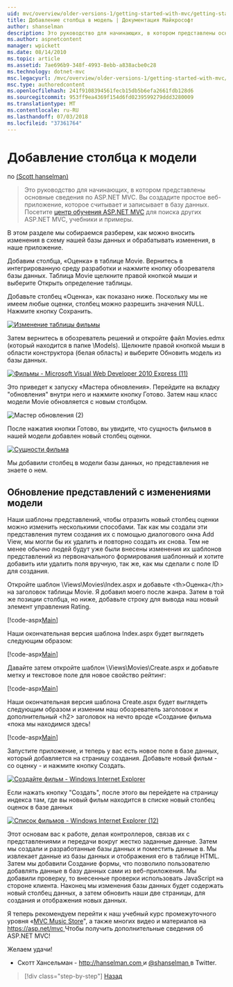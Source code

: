 ```yaml
---
uid: mvc/overview/older-versions-1/getting-started-with-mvc/getting-started-with-mvc-part8
title: Добавление столбца в модель | Документация Майкрософт
author: shanselman
description: Это руководство для начинающих, в котором представлены основные сведения по ASP.NET MVC. Создание простого веб-приложения, которое считывает и записывает в базу данных.
ms.author: aspnetcontent
manager: wpickett
ms.date: 08/14/2010
ms.topic: article
ms.assetid: 7ae696b9-348f-4993-8ebb-a838acbe0c28
ms.technology: dotnet-mvc
msc.legacyurl: /mvc/overview/older-versions-1/getting-started-with-mvc/getting-started-with-mvc-part8
msc.type: authoredcontent
ms.openlocfilehash: 241f9108394561fecb15db5b6efa2661fdb128d6
ms.sourcegitcommit: 953ff9ea4369f154d6fd0239599279ddd3280009
ms.translationtype: MT
ms.contentlocale: ru-RU
ms.lasthandoff: 07/03/2018
ms.locfileid: "37361764"
---
```

<a name="adding-a-column-to-the-model"></a>Добавление столбца к модели
====================
по [(Scott hanselman)](https://github.com/shanselman)

> Это руководство для начинающих, в котором представлены основные сведения по ASP.NET MVC. Вы создадите простое веб-приложение, которое считывает и записывает в базу данных. Посетите [центр обучения ASP.NET MVC](../../../index.md) для поиска других ASP.NET MVC, учебники и примеры.


В этом разделе мы собираемся разберем, как можно вносить изменения в схему нашей базы данных и обрабатывать изменения, в наше приложение.

Добавим столбца, «Оценка» в таблице Movie. Вернитесь в интегрированную среду разработки и нажмите кнопку обозревателя базы данных. Таблица Movie щелкните правой кнопкой мыши и выберите Открыть определение таблицы.

Добавьте столбец «Оценка», как показано ниже. Поскольку мы не имеем любые оценки, столбец можно разрешить значения NULL. Нажмите кнопку Сохранить.

[![Изменение таблицы фильмы](getting-started-with-mvc-part8/_static/image2.png)](getting-started-with-mvc-part8/_static/image1.png)

Затем вернитесь в обозреватель решений и откройте файл Movies.edmx (который находится в папке \Models). Щелкните правой кнопкой мыши в области конструктора (белая область) и выберите Обновить модель из базы данных.

[![Фильмы - Microsoft Visual Web Developer 2010 Express (11)](getting-started-with-mvc-part8/_static/image4.png)](getting-started-with-mvc-part8/_static/image3.png)

Это приведет к запуску «Мастера обновления». Перейдите на вкладку "обновления" внутри него и нажмите кнопку Готово. Затем наш класс модели Movie обновляется с новым столбцом.

![Мастер обновления (2)](getting-started-with-mvc-part8/_static/image5.png)

После нажатия кнопки Готово, вы увидите, что сущность фильмов в нашей модели добавлен новый столбец оценки.

[![Сущности фильма](getting-started-with-mvc-part8/_static/image7.png)](getting-started-with-mvc-part8/_static/image6.png)

Мы добавили столбец в модели базы данных, но представления не знаете о нем.

## <a name="update-views-with-model-changes"></a>Обновление представлений с изменениями модели

Наши шаблоны представлений, чтобы отразить новый столбец оценки можно изменить несколькими способами. Так как мы создали эти представления путем создания их с помощью диалогового окна Add View, мы могли бы их удалить и повторно создать их снова. Тем не менее обычно людей будут уже были внесены изменения их шаблонов представлений из первоначального формирования шаблонный и хотите добавить или удалить поля вручную, так же, как мы сделали с поле ID для создания.

Откройте шаблон \Views\Movies\Index.aspx и добавьте &lt;th&gt;Оценка&lt;/th&gt; на заголовок таблицы Movie. Я добавил моего после жанра. Затем в той же позиции столбца, но ниже, добавьте строку для вывода наш новый элемент управления Rating.

[!code-aspx[Main](getting-started-with-mvc-part8/samples/sample1.aspx)]

Наши окончательная версия шаблона Index.aspx будет выглядеть следующим образом:

[!code-aspx[Main](getting-started-with-mvc-part8/samples/sample2.aspx)]

Давайте затем откройте шаблон \Views\Movies\Create.aspx и добавьте метку и текстовое поле для новое свойство рейтинг:

[!code-aspx[Main](getting-started-with-mvc-part8/samples/sample3.aspx)]

Наши окончательная версия шаблона Create.aspx будет выглядеть следующим образом и изменим наш обозреватель заголовок и дополнительный &lt;h2&gt; заголовок на нечто вроде «Создание фильма «пока мы находимся здесь!

[!code-aspx[Main](getting-started-with-mvc-part8/samples/sample4.aspx)]

Запустите приложение, и теперь у вас есть новое поле в базе данных, который добавляется на страницу создания. Добавьте новый фильм - со оценку - и нажмите кнопку Создать.

[![Создайте фильм - Windows Internet Explorer](getting-started-with-mvc-part8/_static/image9.png)](getting-started-with-mvc-part8/_static/image8.png)

Если нажать кнопку "Создать", после этого вы перейдете на страницу индекса там, где вы новый фильм находится в списке новый столбец оценок в базе данных

[![Список фильмов - Windows Internet Explorer (12)](getting-started-with-mvc-part8/_static/image11.png)](getting-started-with-mvc-part8/_static/image10.png)

Этот основам вас к работе, делая контроллеров, связав их с представлениями и передачи вокруг жестко заданные данные. Затем мы создали и разработанные базы данных и поместить данные в. Мы извлекает данные из базы данных и отображения его в таблице HTML. Затем мы добавили Создание формы, что позволило пользователю добавлять данные в базу данных сами из веб-приложения. Мы добавили проверку, то внесенные проверки использовать JavaScript на стороне клиента. Наконец мы изменения базы данных будет содержать новый столбец данных, а затем обновить наши две страницы, для создания и отображения новых данных.

Я теперь рекомендуем перейти к наш учебный курс промежуточного уровня «[MVC Music Store](../../older-versions/mvc-music-store/mvc-music-store-part-1.md)", а также многих видео и материалов на [ https://asp.net/mvc ](https://asp.net/mvc) Чтобы получить дополнительные сведения об ASP.NET MVC!

Желаем удачи!

- Скотт Хансельман - [ http://hanselman.com ](http://hanselman.com) и [ @shanselman ](http://twitter.com/shanselman) в Twitter.

> [!div class="step-by-step"]
> [Назад](getting-started-with-mvc-part7.md)
